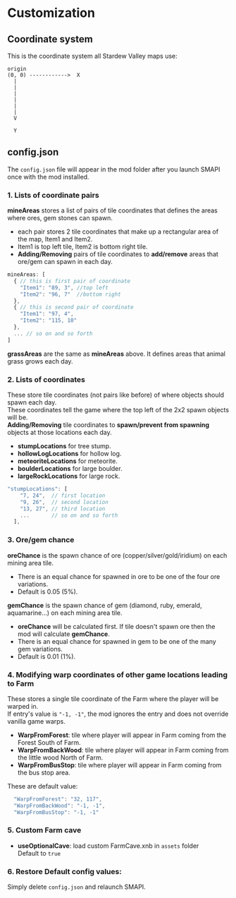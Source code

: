 # Customization
## Coordinate system
This is the coordinate system all Stardew Valley maps use:

```
origin  
(0, 0) ------------>  X 
  |  
  |  
  |  
  |  
  |  
  |
  V 
  
  Y
```

## config.json
The `config.json` file will appear in the mod folder after you launch SMAPI once with the mod installed.

### 1. Lists of coordinate pairs
**mineAreas** stores a list of pairs of tile coordinates that defines the areas where ores, gem stones can spawn.  
  + each pair stores 2 tile coordinates that make up a rectangular area of the map, Item1 and Item2.  
  + Item1 is top left tile, Item2 is bottom right tile.
  + **Adding/Removing** pairs of tile coordinates to **add/remove** areas that ore/gem can spawn in each day.
  
```javascript
mineAreas: [ 
  { // this is first pair of coordinate 
    "Item1": "89, 3", //top left
    "Item2": "96, 7"  //bottom right
  },
  { // this is second pair of coordinate 
    "Item1": "97, 4",
    "Item2": "115, 10"
  },
  ... // so on and so forth
]
```
**grassAreas** are the same as **mineAreas** above. It defines areas that animal grass grows each day.  
  
### 2. Lists of coordinates
These store tile coordinates (not pairs like before) of where objects should spawn each day.  
These coordinates tell the game where the top left of the 2x2 spawn objects will be.  
**Adding/Removing** tile coordinates to **spawn/prevent from spawning** objects at those locations each day.  
+ **stumpLocations** for tree stump.  
+ **hollowLogLocations** for hollow log.
+ **meteoriteLocations** for meteorite.
+ **boulderLocations** for large boulder.
+ **largeRockLocations** for large rock.

```javascript
"stumpLocations": [
    "7, 24",  // first location
    "9, 26",  // second location
    "13, 27", // third location
    ...       // so on and so forth
  ],
```

### 3. Ore/gem chance
**oreChance** is the spawn chance of ore (copper/silver/gold/iridium) on each mining area tile.
+ There is an equal chance for spawned in ore to be one of the four ore variations.
+ Default is 0.05 (5%).

**gemChance** is the spawn chance of gem (diamond, ruby, emerald, aquamarine...) on each mining area tile.
+ **oreChance** will be calculated first. If tile doesn't spawn ore then the mod will calculate **gemChance**.
+ There is an equal chance for spawned in gem to be one of the many gem variations.
+ Default is 0.01 (1%).

### 4. Modifying warp coordinates of other game locations leading to Farm
These stores a single tile coordinate of the Farm where the player will be warped in.  
If entry's value is ```"-1, -1"```, the mod ignores the entry and does not override vanilla game warps.  
+ **WarpFromForest**: tile where player will appear in Farm coming from the Forest South of Farm.  
+ **WarpFromBackWood**: tile where player will appear in Farm coming from the little wood North of Farm.  
+ **WarpFromBusStop**: tile where player will appear in Farm coming from the bus stop area.  

These are default value:
```javascript
  "WarpFromForest": "32, 117",
  "WarpFromBackWood": "-1, -1",
  "WarpFromBusStop": "-1, -1"
```

### 5. Custom Farm cave
+ **useOptionalCave**: load custom FarmCave.xnb in ``assets`` folder  
Default to ``true``

### 6. Restore Default config values:
Simply delete `config.json` and relaunch SMAPI.

